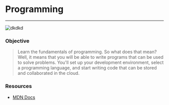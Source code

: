 # Programming

---
![dkdkd](https://firebasestorage.googleapis.com/v0/b/gh-fundamentals.appspot.com/o/Covers%2FProgramming.png?alt=media&token=9a0f95d7-9730-4604-a365-4f5f2b9b225a)

### Objective

> Learn the fundamentals of programming. So what does that mean? Well, it means that you will be able to write programs that can be used to solve problems. You'll set up your development environment, select a programming language, and start writing code that can be stored and collaborated in the cloud.

### Resources

 - [MDN Docs](https://developer.mozilla.org/en-US/)

